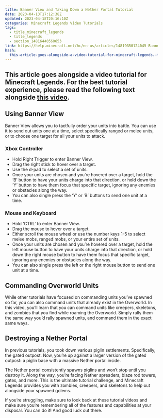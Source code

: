 ```yaml
---
title: Banner View and Taking Down a Nether Portal Tutorial
date: 2023-04-13T17:12:38Z
updated: 2023-04-18T20:16:10Z
categories: Minecraft Legends Video Tutorials
tags:
  - title_minecraft_legends
  - title_legends
  - section_14816440560653
link: https://help.minecraft.net/hc/en-us/articles/14819350124045-Banner-View-and-Taking-Down-a-Nether-Portal-Tutorial
hash:
  this-article-goes-alongside-a-video-tutorial-for-minecraft-legends.-for-the-best-tutorial-experience-please-read-the-following-text-alongside-this-video.: this-article-goes-alongside-a-video-tutorial-for-minecraft-legends-for-the-best-tutorial-experience-please-read-the-following-text-alongside-this-video
---
```


## This article goes alongside a video tutorial for Minecraft Legends. For the best tutorial experience, please read the following text alongside **[this video](https://youtu.be/HNj44gXOCoU)**. 

## Using Banner View

Banner View allows you to tactfully order your units into battle. You can use it to send out units one at a time, select specifically ranged or melee units, or to choose one target for all your units to attack.

### Xbox Controller

- Hold Right Trigger to enter Banner View. 
- Drag the right stick to hover over a target.
- Use the d-pad to select a set of units.
- Once your units are chosen and you’re hovered over a target, hold the ‘B’ button to have your units charge into that direction, or hold down the ‘Y’ button to have them focus that specific target, ignoring any enemies or obstacles along the way.
- You can also single press the ‘Y’ or ‘B’ buttons to send one unit at a time.

### Mouse and Keyboard

- Hold ‘CTRL’ to enter Banner View. 
- Drag the mouse to hover over a target.
- Either scroll the mouse wheel or use the number keys 1-5 to select melee mobs, ranged mobs, or your entire set of units.
- Once your units are chosen and you’re hovered over a target, hold the left mouse button to have your units charge into that direction, or hold down the right mouse button to have them focus that specific target, ignoring any enemies or obstacles along the way.
- You can also single press the left or the right mouse button to send one unit at a time.

## Commanding Overworld Units

While other tutorials have focused on commanding units you’ve spawned so far, you can also command units that already exist in the Overworld. In this video, you’ll learn that you can command units like creepers, skeletons, and zombies that you find while roaming the Overworld. Simply rally them the same way you’d rally spawned units, and command them in the exact same ways.

## Destroying a Nether Portal

In previous tutorials, you took down various piglin settlements. Specifically, the gated outpost. Now, you’re up against a larger version of the gated outpost: a piglin base with a massive Nether portal inside. 

The Nether portal consistently spawns piglins and won’t stop until you destroy it. Along the way, you’re facing Nether spreaders, blaze rod towers, gates, and more. This is the ultimate tutorial challenge, and Minecraft Legends provides you with zombies, creepers, and skeletons to help out alongside your spawned golems.

If you’re struggling, make sure to look back at these tutorial videos and make sure you’re remembering all of the features and capabilities at your disposal. You can do it! And good luck out there.
